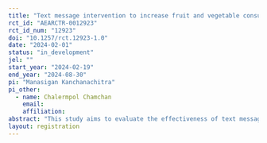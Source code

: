 ```yaml
---
title: "Text message intervention to increase fruit and vegetable consumption in Thai university students"
rct_id: "AEARCTR-0012923"
rct_id_num: "12923"
doi: "10.1257/rct.12923-1.0"
date: "2024-02-01"
status: "in_development"
jel: ""
start_year: "2024-02-19"
end_year: "2024-08-30"
pi: "Manasigan Kanchanachitra"
pi_other:
  - name: Chalermpol Chamchan
    email: 
    affiliation: 
abstract: "This study aims to evaluate the effectiveness of text messaging in increasing fruit and vegetable consumption among Thai university students. The messages will be designed based on the COM-B framework: capability, opportunity, and motivation. Our goal is to identify message types with the greatest potential to induce behavioral change. "
layout: registration
---
```


